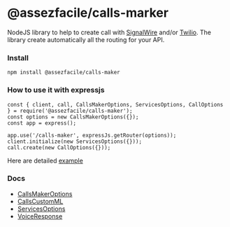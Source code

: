 # @assezfacile/calls-marker
NodeJS library to help to create call with [SignalWire](https://signalwire.com/) and/or [Twilio](https://www.twilio.com/). The library create automatically all the routing for your API.

### Install
`npm install @assezfacile/calls-maker`

### How to use it with expressjs
```
const { client, call, CallsMakerOptions, ServicesOptions, CallOptions } = require('@assezfacile/calls-maker');
const options = new CallsMakerOptions({});
const app = express();

app.use('/calls-maker', expressJs.getRouter(options));
client.initialize(new ServicesOptions({}));
call.create(new CallOptions({}));
```
Here are detailed [example](./example/README.md)

### Docs
- [CallsMakerOptions](./docs/calls-maker-options.md)
- [CallsCustomML](./docs/calls-custom-ml.md)
- [ServicesOptions](./docs/services-options.md)
- [VoiceResponse](./docs/voice-response.md)
